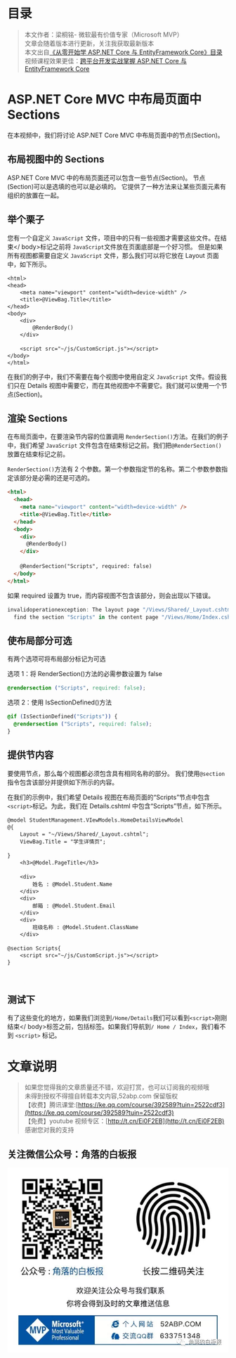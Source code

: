 # 目录

> 本文作者：梁桐铭- 微软最有价值专家（Microsoft MVP） </br>
> 文章会随着版本进行更新，关注我获取最新版本 </br>
> 本文出自[《从零开始学 ASP.NET Core 与 EntityFramework Core》目录](https://www.52abp.com/Wiki/mvc/latest) </br>
> 视频课程效果更佳：[跨平台开发实战掌握 ASP.NET Core 与 EntityFramework Core
> ](https://www.52abp.com/College/Course/1) </br>

# ASP.NET Core MVC 中布局页面中 Sections

在本视频中，我们将讨论 ASP.NET Core MVC 中布局页面中的节点(Section)。

## 布局视图中的 Sections

ASP.NET Core MVC 中的布局页面还可以包含一些节点(Section)。 节点(Section)可以是选填的也可以是必填的。
它提供了一种方法来让某些页面元素有组织的放置在一起。

## 举个栗子

您有一个自定义 `JavaScript` 文件，项目中的只有一些视图才需要这些文件。在结束</ body>标记之前将 `JavaScript`文件放在页面底部是一个好习惯。
但是如果所有视图都需要自定义 `JavaScript` 文件，那么我们可以将它放在 Layout 页面中，如下所示。

```
<html>
<head>
    <meta name="viewport" content="width=device-width" />
    <title>@ViewBag.Title</title>
</head>
<body>
    <div>
        @RenderBody()
    </div>

    <script src="~/js/CustomScript.js"></script>
</body>
</html>
```

在我们的例子中，我们不需要在每个视图中使用自定义 `JavaScript` 文件。假设我们只在 Details 视图中需要它，而在其他视图中不需要它。我们就可以使用一个节点(Section)。

## 渲染 Sections

在布局页面中，在要渲染节内容的位置调用 `RenderSection()`方法。在我们的例子中，我们希望 `JavaScript` 文件包含在结束</body >标记之前。我们把`@RenderSection()` 放置在结束</body >标记之前。

`RenderSection()`方法有 2 个参数。第一个参数指定节的名称。第二个参数参数指定该部分是必需的还是可选的。

```html
<html>
  <head>
    <meta name="viewport" content="width=device-width" />
    <title>@ViewBag.Title</title>
  </head>
  <body>
    <div>
      @RenderBody()
    </div>

    @RenderSection("Scripts", required: false)
  </body>
</html>
```

如果 required 设置为 true，而内容视图不包含该部分，则会出现以下错误。

```javascript
invalidoperationexception: The layout page "/Views/Shared/_Layout.cshtml" cannot
  find the section "Scripts" in the content page "/Views/Home/Index.cshtml" .;
```

## 使布局部分可选

有两个选项可将布局部分标记为可选

选项 1：将 RenderSection()方法的必需参数设置为 false

```css
@rendersection ("Scripts", required: false);
```

选项 2：使用 IsSectionDefined()方法

```css
@if (IsSectionDefined("Scripts")) {
  @rendersection ("Scripts", required: false);
}
```

## 提供节内容

要使用节点，那么每个视图都必须包含具有相同名称的部分。
我们使用`@section` 指令包含该部分并提供如下所示的内容。

在我们的示例中，我们希望 Details 视图在布局页面的“Scripts”节点中包含`<script>`标记。为此，我们在 Details.cshtml 中包含“Scripts”节点，如下所示。

```razor
@model StudentManagement.VIewModels.HomeDetailsViewModel
@{
    Layout = "~/Views/Shared/_Layout.cshtml";
    ViewBag.Title = "学生详情页";

}
    <h3>@Model.PageTitle</h3>

    <div>
        姓名 : @Model.Student.Name
    </div>
    <div>
        邮箱 : @Model.Student.Email
    </div>
    <div>
        班级名称 : @Model.Student.ClassName
    </div>

@section Scripts{
    <script src="~/js/CustomScript.js"></script>
}



```

## 测试下

有了这些变化的地方，如果我们浏览到`/Home/Details`我们可以看到`<script>`刚刚结束</ body>标签之前，包括标签。如果我们导航到`/ Home / Index`，我们看不到 `<script>` 标记。

# 文章说明

> 如果您觉得我的文章质量还不错，欢迎打赏，也可以订阅我的视频哦 </br>
> 未得到授权不得擅自转载本文内容,52abp.com 保留版权 </br>
> 【收费】腾讯课堂:[https://ke.qq.com/course/392589?tuin=2522cdf3](https://ke.qq.com/course/392589?tuin=2522cdf3) </br>
> 【免费】youtube 视频专区：[http://t.cn/Ei0F2EB](http://t.cn/Ei0F2EB) </br>
> 感谢您对我的支持

## 关注微信公众号：角落的白板报

![公众号：角落的白板报](images/jiaoluowechat.png)
